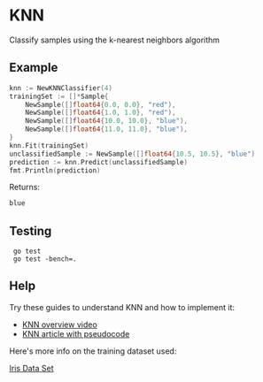 KNN
======

Classify samples using the k-nearest neighbors algorithm


## Example
```go
knn := NewKNNClassifier(4)
trainingSet := []*Sample{
    NewSample([]float64{0.0, 0.0}, "red"),
    NewSample([]float64{1.0, 1.0}, "red"),
    NewSample([]float64{10.0, 10.0}, "blue"),
    NewSample([]float64{11.0, 11.0}, "blue"),
}
knn.Fit(trainingSet)
unclassifiedSample := NewSample([]float64{10.5, 10.5}, "blue")
prediction := knn.Predict(unclassifiedSample)
fmt.Println(prediction)
```
Returns:
```go
blue
```

## Testing
```
 go test
 go test -bench=.
```

## Help

Try these guides to understand KNN and how to implement it:

- [KNN overview video](https://www.youtube.com/watch?v=MDniRwXizWo)
- [KNN article with pseudocode](http://dataaspirant.com/2016/12/23/k-nearest-neighbor-classifier-intro/)

Here's more info on the training dataset used:

[Iris Data Set](http://archive.ics.uci.edu/ml/datasets/Iris)
